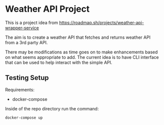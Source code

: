 # Weather API Project

This is a project idea from https://roadmap.sh/projects/weather-api-wrapper-service

The aim is to create a weather API that fetches and returns weather API from a 3rd 
party API.

There may be modifications as time goes on to make enhancements based on what seems
appropriate to add. The current idea is to have CLI interface that can be used to help
interact with the simple API.

## Testing Setup
Requirements:
- docker-compose

Inside of the repo directory run the command:
```
docker-compose up
```
